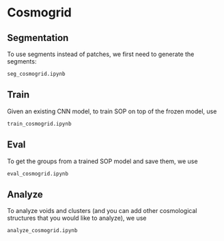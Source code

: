 # Cosmogrid

## Segmentation

To use segments instead of patches, we first need to generate the segments:

```
seg_cosmogrid.ipynb
```

## Train

Given an existing CNN model, to train SOP on top of the frozen model, use

```
train_cosmogrid.ipynb
```

## Eval

To get the groups from a trained SOP model and save them, we use

```
eval_cosmogrid.ipynb
```

## Analyze

To analyze voids and clusters (and you can add other cosmological structures that you would like to analyze), we use

```
analyze_cosmogrid.ipynb
```
